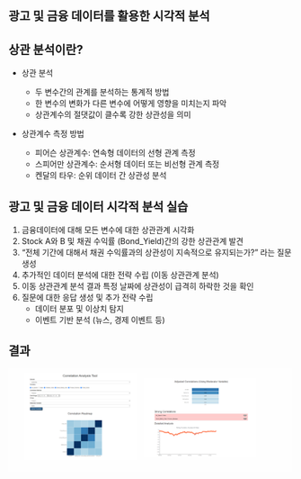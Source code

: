 ## 광고 및 금융 데이터를 활용한 시각적 분석

## 상관 분석이란?
- 상관 분석
    - 두 변수간의 관계를 분석하는 통계적 방법
    - 한 변수의 변화가 다른 변수에 어떻게 영향을 미치는지 파악
    - 상관계수의 절댓값이 클수록 강한 상관성을 의미

- 상관계수 측정 방법
    - 피어슨 상관계수: 연속형 데이터의 선형 관계 측정
    - 스피어만 상관계수: 순서형 데이터 또는 비선형 관계 측정
    - 켄달의 타우: 순위 데이터 간 상관성 분석

## 광고 및 금융 데이터 시각적 분석 실습
1. 금융데이터에 대해 모든 변수에 대한 상관관계 시각화
2. Stock A와 B 및 채권 수익률 (Bond_Yield)간의 강한 상관관계 발견
3. “전체 기간에 대해서 채권 수익률과의 상관성이 지속적으로 유지되는가?” 라는 질문 생성
4. 추가적인 데이터 분석에 대한 전략 수립 (이동 상관관계 분석)
5. 이동 상관관계 분석 결과 특정 날짜에 상관성이 급격히 하락한 것을 확인
6. 질문에 대한 응답 생성 및 추가 전략 수립
    - 데이터 분포 및 이상치 탐지
    - 이벤트 기반 분석 (뉴스, 경제 이벤트 등)

## 결과
![alt text](images_for_README/image-1.png)